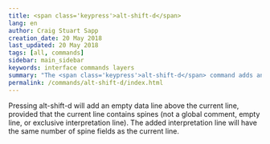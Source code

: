 ```yaml
---
title: <span class='keypress'>alt-shift-d</span>
lang: en
author: Craig Stuart Sapp
creation_date: 20 May 2018
last_updated: 20 May 2018
tags: [all, commands]
sidebar: main_sidebar
keywords: interface commands layers
summary: "The <span class='keypress'>alt-shift-d</span> command adds an empty interpretation line above the current line in the text editor."
permalink: /commands/alt-shift-d/index.html
---
```


Pressing <span class="keypress">alt-shift-d</span> will add an empty
data line above the current line, provided that the current
line contains spines (not a global comment, empty line, or exclusive
interpretation line).  The added interpretation line will have the same
number of spine fields as the current line.


